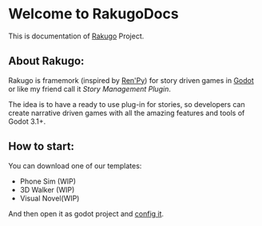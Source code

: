 # Welcome to RakugoDocs

This is documentation of [Rakugo](https://github.com/jebedaia360/Rakugo) Project.

## About Rakugo:
Rakugo is framemork (inspired by [Ren'Py](https://www.renpy.org)) for story driven games in [Godot](https://godotengine.org)
or like my friend call it *Story Management Plugin*.

The idea is to have a ready to use plug-in for stories, so developers can create narrative driven games with all the amazing features and tools of Godot 3.1+.

## How to start:
You can download one of our templates:

- Phone Sim (WIP)
- 3D Walker (WIP)
- Visual Novel(WIP)

And then open it as godot project and [config it](config.md).

